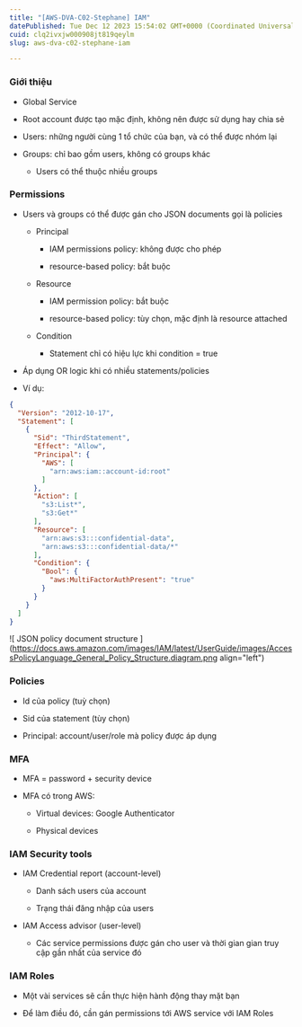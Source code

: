 ```yaml
---
title: "[AWS-DVA-C02-Stephane] IAM"
datePublished: Tue Dec 12 2023 15:54:02 GMT+0000 (Coordinated Universal Time)
cuid: clq2ivxjw000908jt819qeylm
slug: aws-dva-c02-stephane-iam

---
```


### Giới thiệu

* Global Service
    
* Root account được tạo mặc định, không nên được sử dụng hay chia sẻ
    
* Users: những người cùng 1 tổ chức của bạn, và có thể được nhóm lại
    
* Groups: chỉ bao gồm users, không có groups khác
    
    * Users có thể thuộc nhiều groups
        

### Permissions

* Users và groups có thể được gán cho JSON documents gọi là policies
    
    * Principal
        
        * IAM permissions policy: không được cho phép
            
        * resource-based policy: bắt buộc
            
    * Resource
        
        * IAM permission policy: bắt buộc
            
        * resource-based policy: tùy chọn, mặc định là resource attached
            
    * Condition
        
        * Statement chỉ có hiệu lực khi condition = true
            
* Áp dụng OR logic khi có nhiều statements/policies
    
* Ví dụ:
    

```json
{
  "Version": "2012-10-17",
  "Statement": [
    {
      "Sid": "ThirdStatement",
      "Effect": "Allow",
      "Principal": {
        "AWS": [
          "arn:aws:iam::account-id:root"
        ]
      },
      "Action": [
        "s3:List*",
        "s3:Get*"
      ],
      "Resource": [
        "arn:aws:s3:::confidential-data",
        "arn:aws:s3:::confidential-data/*"
      ],
      "Condition": {
        "Bool": {
          "aws:MultiFactorAuthPresent": "true"
        }
      }
    }
  ]
}
```

![
JSON policy document structure
](https://docs.aws.amazon.com/images/IAM/latest/UserGuide/images/AccessPolicyLanguage_General_Policy_Structure.diagram.png align="left")

### Policies

* Id của policy (tuỳ chọn)
    
* Sid của statement (tùy chọn)
    
* Principal: account/user/role mà policy được áp dụng
    

### MFA

* MFA = password + security device
    
* MFA có trong AWS:
    
    * Virtual devices: Google Authenticator
        
    * Physical devices
        

### IAM Security tools

* IAM Credential report (account-level)
    
    * Danh sách users của account
        
    * Trạng thái đăng nhập của users
        
* IAM Access advisor (user-level)
    
    * Các service permissions được gán cho user và thời gian gian truy cập gần nhất của service đó
        

### IAM Roles

* Một vài services sẽ cần thực hiện hành động thay mặt bạn
    
* Để làm điều đó, cần gán permissions tới AWS service với IAM Roles